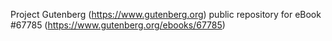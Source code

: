 Project Gutenberg (https://www.gutenberg.org) public repository for
eBook #67785 (https://www.gutenberg.org/ebooks/67785)
